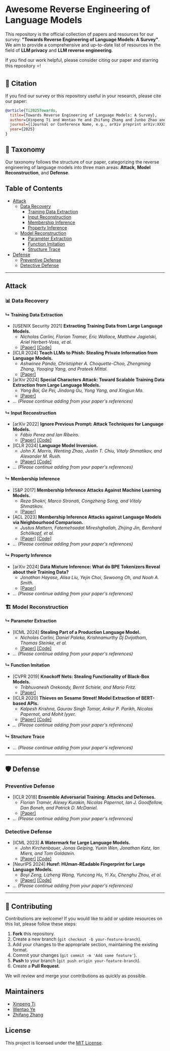 # Awesome Reverse Engineering of Language Models


This repository is the official collection of papers and resources for our survey: **"Towards Reverse Engineering of Language Models: A Survey"**. We aim to provide a comprehensive and up-to-date list of resources in the field of **LLM privacy** and **LLM reverse engineering**.

If you find our work helpful, please consider citing our paper and starring this repository ⭐\!

## 📜 Citation

If you find our survey or this repository useful in your research, please cite our paper:

```bibtex
@article{Ti2025Towards,
  title={Towards Reverse Engineering of Language Models: A Survey},
  author={Xinpeng Ti and Wentao Ye and Zhifang Zhang and Junbo Zhao and Chang Yao and Lei Feng and Haobo Wang},
  journal={[Journal or Conference Name, e.g., arXiv preprint arXiv:XXXX.XXXXX]},
  year={2025}
}
```

## 🌳 Taxonomy

Our taxonomy follows the structure of our paper, categorizing the reverse engineering of language models into three main areas: **Attack**, **Model Reconstruction**, and **Defense**.


## Table of Contents

  - [Attack](#attack)
      - [Data Recovery](https://www.google.com/search?q=%23-data-recovery)
          - [Training Data Extraction](https://www.google.com/search?q=%23-training-data-extraction)
          - [Input Reconstruction](https://www.google.com/search?q=%23-input-reconstruction)
          - [Membership Inference](https://www.google.com/search?q=%23-membership-inference)
          - [Property Inference](https://www.google.com/search?q=%23-property-inference)
      - [Model Reconstruction](https://www.google.com/search?q=%23-model-reconstruction)
          - [Parameter Extraction](https://www.google.com/search?q=%23-parameter-extraction)
          - [Function Imitation](https://www.google.com/search?q=%23-function-imitation)
          - [Structure Trace](https://www.google.com/search?q=%23-structure-trace)
  - [Defense](https://www.google.com/search?q=%23-defense)
      - [Preventive Defense](https://www.google.com/search?q=%23-preventive-defense)
      - [Detective Defense](https://www.google.com/search?q=%23-detective-defense)

-----
## Attack

### 📊 Data Recovery

#### ↳ Training Data Extraction

  * [USENIX Security 2021] **Extracting Training Data from Large Language Models.**
      * *Nicholas Carlini, Florian Tramer, Eric Wallace, Matthew Jagielski, Ariel Herbert-Voss, et al.*
      * [[Paper]](https://www.usenix.org/conference/usenixsecurity21/presentation/carlini-extracting) [[Code]](https://www.google.com/search?q=https://github.com/google-research/lm-extraction)
  * [ICLR 2024] **Teach LLMs to Phish: Stealing Private Information from Language Models.**
      * *Ashwinee Panda, Christopher A. Choquette-Choo, Zhengming Zhang, Yaoqing Yang, and Prateek Mittal.*
      * [[Paper]](https://www.google.com/search?q=https://openreview.net/forum%3Fid%3DvHkSMMp22J)
  * [arXiv 2024] **Special Characters Attack: Toward Scalable Training Data Extraction from Large Language Models.**
      * *Yang Bai, Ge Pei, Jindong Gu, Yong Yang, and Xingjun Ma.*
      * [[Paper]](https://arxiv.org/abs/2405.05990)
  * *... (Please continue adding from your paper's references)*

#### ↳ Input Reconstruction

  * [arXiv 2022] **Ignore Previous Prompt: Attack Techniques for Language Models.**
      * *Fábio Perez and Ian Ribeiro.*
      * [[Paper]](https://arxiv.org/abs/2211.09527) [[Code]](https://www.google.com/search?q=https://github.com/agencyenterprise/prompt-injection)
  * [ICLR 2024] **Language Model Inversion.**
      * *John X. Morris, Wenting Zhao, Justin T. Chiu, Vitaly Shmatikov, and Alexander M. Rush.*
      * [[Paper]](https://www.google.com/search?q=https://openreview.net/forum%3Fid%3DyOTB33p2c3) [[Code]](https://www.google.com/search?q=https://github.com/jxmorris12/language-model-inversion)
  * *... (Please continue adding from your paper's references)*

#### ↳ Membership Inference

  * [S\&P 2017] **Membership Inference Attacks Against Machine Learning Models.**
      * *Reza Shokri, Marco Stronati, Congzheng Song, and Vitaly Shmatikov.*
      * [[Paper]](https://ieeexplore.ieee.org/document/7958568)
  * [ACL 2023] **Membership Inference Attacks against Language Models via Neighbourhood Comparison.**
      * *Justus Mattern, Fatemehsadat Mireshghallah, Zhijing Jin, Bernhard Schölkopf, et al.*
      * [[Paper]](https://aclanthology.org/2023.findings-acl.712/) [[Code]](https://www.google.com/search?q=https://github.com/justusmattern/lm-mia-neighborhood)
  * *... (Please continue adding from your paper's references)*

#### ↳ Property Inference

  * [arXiv 2024] **Data Mixture Inference: What do BPE Tokenizers Reveal about their Training Data?**
      * *Jonathan Hayase, Alisa Liu, Yejin Choi, Sewoong Oh, and Noah A. Smith.*
      * [[Paper]](https://arxiv.org/abs/2407.16607)
  * *... (Please continue adding from your paper's references)*

### 🏗️ Model Reconstruction

#### ↳ Parameter Extraction

  * [ICML 2024] **Stealing Part of a Production Language Model.**
      * *Nicholas Carlini, Daniel Paleka, Krishnamurthy Dj Dvijotham, Thomas Steinke, et al.*
      * [[Paper]](https://www.google.com/search?q=https://openreview.net/forum%3Fid%3DgD38aI2Jhb) [[Code]](https://www.google.com/search?q=https://github.com/google-research/llm-stealing)
  * *... (Please continue adding from your paper's references)*

#### ↳ Function Imitation

  * [CVPR 2019] **Knockoff Nets: Stealing Functionality of Black-Box Models.**
      * *Tribhuvanesh Orekondy, Bernt Schiele, and Mario Fritz.*
      * [[Paper]](https://openaccess.thecvf.com/content_CVPR_2019/html/Orekondy_Knockoff_Nets_Stealing_Functionality_of_Black-Box_Models_CVPR_2019_paper.html)
  * [ICLR 2020] **Thieves on Sesame Street\! Model Extraction of BERT-based APIs.**
      * *Kalpesh Krishna, Gaurav Singh Tomar, Ankur P. Parikh, Nicolas Papernot, and Mohit Iyyer.*
      * [[Paper]](https://www.google.com/search?q=https://openreview.net/forum%3Fid%3DBJe-b34VDr) [[Code]](https://www.google.com/search?q=https://github.com/kalpeshk20/Thieves_on_Sesame_Street)
  * *... (Please continue adding from your paper's references)*

#### ↳ Structure Trace

  * *... (Please continue adding from your paper's references)*

-----

## 🛡️ Defense

### Preventive Defense

  * [ICLR 2018] **Ensemble Adversarial Training: Attacks and Defenses.**
      * *Florian Tramèr, Alexey Kurakin, Nicolas Papernot, Ian J. Goodfellow, Dan Boneh, and Patrick D. McDaniel.*
      * [[Paper]](https://www.google.com/search?q=https://openreview.net/forum%3Fid%3Drk-fX2lAZ)
  * *... (Please continue adding from your paper's references)*

### Detective Defense

  * [ICML 2023] **A Watermark for Large Language Models.**
      * *John Kirchenbauer, Jonas Geiping, Yuxin Wen, Jonathan Katz, Ian Miers, and Tom Goldstein.*
      * [[Paper]](https://proceedings.mlr.press/v202/kirchenbauer23a.html) [[Code]](https://github.com/jwkirchenbauer/lm-watermarking)
  * [NeurIPS 2024] **Huref: HUman-REadable Fingerprint for Large Language Models.**
      * *Boyi Zeng, Lizheng Wang, Yuncong Hu, Yi Xu, Chenghu Zhou, et al.*
      * [[Paper]](https://www.google.com/search?q=https://openreview.net/forum%3Fid%3DjT62jG5e78) [[Code]](https://www.google.com/search?q=https://github.com/byzeng/HUREF)
  * *... (Please continue adding from your paper's references)*

-----

## 🤝 Contributing

Contributions are welcome\! If you would like to add or update resources on this list, please follow these steps:

1.  **Fork** this repository.
2.  Create a new branch (`git checkout -b your-feature-branch`).
3.  Add your changes to the appropriate section, maintaining the existing format.
4.  Commit your changes (`git commit -m 'Add some feature'`).
5.  **Push** to your branch (`git push origin your-feature-branch`).
6.  Create a **Pull Request**.

We will review and merge your contributions as quickly as possible.

## Maintainers

  * [Xinpeng Ti](https://www.google.com/search?q=%5BYour_GitHub_Profile_Link%5D)
  * [Wentao Ye](https://www.google.com/search?q=%5BYour_GitHub_Profile_Link%5D)
  * [Zhifang Zhang](https://www.google.com/search?q=%5BYour_GitHub_Profile_Link%5D)

## License

This project is licensed under the [MIT License](https://www.google.com/search?q=LICENSE).
